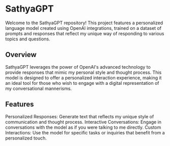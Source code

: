 # SathyaGPT
Welcome to the SathyaGPT repository! This project features a personalized language model created using OpenAI integrations, trained on a dataset of prompts and responses that reflect my unique way of responding to various topics and questions.

## Overview
SathyaGPT leverages the power of OpenAI's advanced technology to provide responses that mimic my personal style and thought process. This model is designed to offer a personalized interaction experience, making it an ideal tool for those who wish to engage with a digital representation of my conversational mannerisms.

## Features
Personalized Responses: Generate text that reflects my unique style of communication and thought process.
Interactive Conversations: Engage in conversations with the model as if you were talking to me directly.
Custom Interactions: Use the model for specific tasks or inquiries that benefit from a personalized touch.

